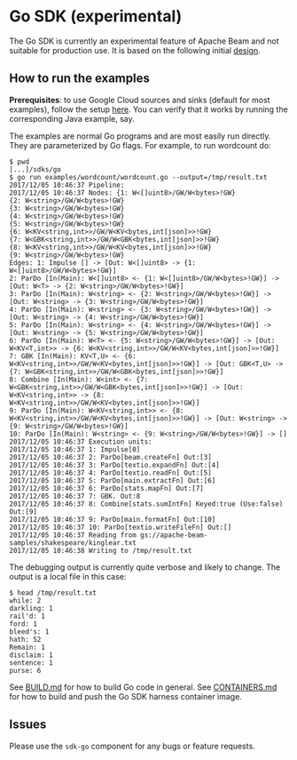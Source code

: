 <!--
    Licensed to the Apache Software Foundation (ASF) under one
    or more contributor license agreements.  See the NOTICE file
    distributed with this work for additional information
    regarding copyright ownership.  The ASF licenses this file
    to you under the Apache License, Version 2.0 (the
    "License"); you may not use this file except in compliance
    with the License.  You may obtain a copy of the License at

      http://www.apache.org/licenses/LICENSE-2.0

    Unless required by applicable law or agreed to in writing,
    software distributed under the License is distributed on an
    "AS IS" BASIS, WITHOUT WARRANTIES OR CONDITIONS OF ANY
    KIND, either express or implied.  See the License for the
    specific language governing permissions and limitations
    under the License.
-->

# Go SDK (experimental)

The Go SDK is currently an experimental feature of Apache Beam and
not suitable for production use. It is based on the following initial 
[design](https://s.apache.org/beam-go-sdk-design-rfc).

## How to run the examples

**Prerequisites**: to use Google Cloud sources and sinks (default for
most examples), follow the setup
[here](https://beam.apache.org/documentation/runners/dataflow/). You can
verify that it works by running the corresponding Java example, say.

The examples are normal Go programs and are most easily run directly. They
are parameterized by Go flags. For example, to run wordcount do:

```
$ pwd
[...]/sdks/go
$ go run examples/wordcount/wordcount.go --output=/tmp/result.txt
2017/12/05 10:46:37 Pipeline:
2017/12/05 10:46:37 Nodes: {1: W<[]uint8>/GW/W<bytes>!GW}
{2: W<string>/GW/W<bytes>!GW}
{3: W<string>/GW/W<bytes>!GW}
{4: W<string>/GW/W<bytes>!GW}
{5: W<string>/GW/W<bytes>!GW}
{6: W<KV<string,int>>/GW/W<KV<bytes,int[json]>>!GW}
{7: W<GBK<string,int>>/GW/W<GBK<bytes,int[json]>>!GW}
{8: W<KV<string,int>>/GW/W<KV<bytes,int[json]>>!GW}
{9: W<string>/GW/W<bytes>!GW}
Edges: 1: Impulse [] -> [Out: W<[]uint8> -> {1: W<[]uint8>/GW/W<bytes>!GW}]
2: ParDo [In(Main): W<[]uint8> <- {1: W<[]uint8>/GW/W<bytes>!GW}] -> [Out: W<T> -> {2: W<string>/GW/W<bytes>!GW}]
3: ParDo [In(Main): W<string> <- {2: W<string>/GW/W<bytes>!GW}] -> [Out: W<string> -> {3: W<string>/GW/W<bytes>!GW}]
4: ParDo [In(Main): W<string> <- {3: W<string>/GW/W<bytes>!GW}] -> [Out: W<string> -> {4: W<string>/GW/W<bytes>!GW}]
5: ParDo [In(Main): W<string> <- {4: W<string>/GW/W<bytes>!GW}] -> [Out: W<string> -> {5: W<string>/GW/W<bytes>!GW}]
6: ParDo [In(Main): W<T> <- {5: W<string>/GW/W<bytes>!GW}] -> [Out: W<KV<T,int>> -> {6: W<KV<string,int>>/GW/W<KV<bytes,int[json]>>!GW}]
7: GBK [In(Main): KV<T,U> <- {6: W<KV<string,int>>/GW/W<KV<bytes,int[json]>>!GW}] -> [Out: GBK<T,U> -> {7: W<GBK<string,int>>/GW/W<GBK<bytes,int[json]>>!GW}]
8: Combine [In(Main): W<int> <- {7: W<GBK<string,int>>/GW/W<GBK<bytes,int[json]>>!GW}] -> [Out: W<KV<string,int>> -> {8: W<KV<string,int>>/GW/W<KV<bytes,int[json]>>!GW}]
9: ParDo [In(Main): W<KV<string,int>> <- {8: W<KV<string,int>>/GW/W<KV<bytes,int[json]>>!GW}] -> [Out: W<string> -> {9: W<string>/GW/W<bytes>!GW}]
10: ParDo [In(Main): W<string> <- {9: W<string>/GW/W<bytes>!GW}] -> []
2017/12/05 10:46:37 Execution units:
2017/12/05 10:46:37 1: Impulse[0]
2017/12/05 10:46:37 2: ParDo[beam.createFn] Out:[3]
2017/12/05 10:46:37 3: ParDo[textio.expandFn] Out:[4]
2017/12/05 10:46:37 4: ParDo[textio.readFn] Out:[5]
2017/12/05 10:46:37 5: ParDo[main.extractFn] Out:[6]
2017/12/05 10:46:37 6: ParDo[stats.mapFn] Out:[7]
2017/12/05 10:46:37 7: GBK. Out:8
2017/12/05 10:46:37 8: Combine[stats.sumIntFn] Keyed:true (Use:false) Out:[9]
2017/12/05 10:46:37 9: ParDo[main.formatFn] Out:[10]
2017/12/05 10:46:37 10: ParDo[textio.writeFileFn] Out:[]
2017/12/05 10:46:37 Reading from gs://apache-beam-samples/shakespeare/kinglear.txt
2017/12/05 10:46:38 Writing to /tmp/result.txt
```

The debugging output is currently quite verbose and likely to change. The output is a local
file in this case:

```
$ head /tmp/result.txt 
while: 2
darkling: 1
rail'd: 1
ford: 1
bleed's: 1
hath: 52
Remain: 1
disclaim: 1
sentence: 1
purse: 6
```

See [BUILD.md](./BUILD.md) for how to build Go code in general. See
[CONTAINERS.md](../CONTAINERS.md) for how to build and push the Go
SDK harness container image.

## Issues

Please use the `sdk-go` component for any bugs or feature requests.